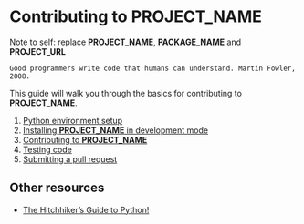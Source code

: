 # Contributing to __PROJECT_NAME__

Note to self: replace __PROJECT_NAME__, __PACKAGE_NAME__ and __PROJECT_URL__

    Good programmers write code that humans can understand. Martin Fowler, 2008.

This guide will walk you through the basics for contributing to __PROJECT_NAME__.

1. [Python environment setup](conda.md)
2. [Installing __PROJECT_NAME__ in development mode ](dev_mode.md)
3. [Contributing to __PROJECT_NAME__](contribute.md)
4. [Testing code](testing.md)
5. [Submitting a pull request](pr.md)

## Other resources

* [The Hitchhiker’s Guide to Python!](http://docs.python-guide.org/en/latest/)

